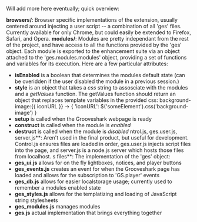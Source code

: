 Will add more here eventually; quick overview:

**browsers/**: Browser specific implementations of the extension, usually centered around injecting a user script -- a combination of all 'ges' files. Currently available for only Chrome, but could easily be extended to Firefox, Safari, and Opera.
**modules/**: Modules are pretty independant from the rest of the project, and have access to all the functions provided by the 'ges' object. Each module is exported to the enhancement suite via an object attached to the 'ges.modules.modules' object, providing a set of functions and variables for its execution. Here are a few particular attributes:
- **isEnabled** is a boolean that determines the modules default state (can be overidden if the user disabled the module in a previous session.)
- **style** is an object that takes a *css* string to assosciate with the modules and a *getValues* function. The getValues function should return an object that replaces template variables in the provided css: background-image:{{ iconURL }} -> { 'iconURL': $('someElement').css('background-image') }
- **setup** is called when the Grooveshark webpage is ready
- **construct** is called when the module is *enabled*
- **destruct** is called when the module is *disabled*
ntrol.js, ges.user.js, server.js**: Aren't used in the final product, but useful for development. Control.js ensures files are loaded in order, ges.user.js injects script files into the page, and server.js is a node.js server which hosts those files from localhost.
s files**: The implementation of the 'ges' object:
- **ges_ui.js** allows for on the fly lightboxes, notices, and player buttons
- **ges_events.js** creates an event for when the Grooveshark page has loaded and allows for the subscription to 'GS.player' events
- **ges_db.js** allows for easier localstorage usage; currently used to remember a modules enabled state
- **ges_styles.js** allows for the templatizing and loading of JavaScript string stylesheets
- **ges_modules.js** manages modules 
- **ges.js** actual implementation that brings everything together

        
